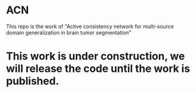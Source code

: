 # ACN
This repo is the work of "Active consistency network for multi-source domain generalization in brain tumor segmentation"

# This work is under construction, we will release the code until the work is published.
